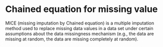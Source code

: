<h1>Chained equation for missing value</h1>

<p>
  MICE (missing imputation by Chained equation) is a multiple imputation method used to replace missing data values in a data set under certain assumptions about the data missingness mechanism (e.g., the data are missing at random, the data are missing completely at random).
  <br>
  
</p>
